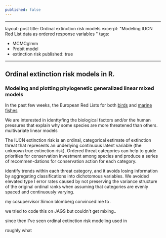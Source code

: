 ```yaml
---
published: false
---
```


---
layout: post
title: Ordinal extinction risk models 
excerpt: "Modeling IUCN Red List data as ordered response variables "
tags: 
  - MCMCglmm
  - Probit model
  - extinction risk
published: true
---
## Ordinal extinction risk models in R. 
### Modeling and plotting phylogenetic generalized linear mixed models

In the past few weeks, the European Red Lists for both [birds](http://www.theguardian.com/environment/2015/may/14/a-third-of-europes-birds-under-threat-says-most-comprehensive-study-yet) and [marine fishes](http://www.theguardian.com/environment/2015/jun/03/40-of-europes-sharks-and-rays-face-extinction) 

We are interested in identtyfing the biological factors and/or the human pressures that explain why some species are more threatened than others. multivariate linear models 

The IUCN extinction risk is an ordinal, categorical estimate of extinction threat that represents an underlying continuous latent variable (the unknown true extinction risk).
Ordered threat categories can help to guide priorities for conservation
investment among species and produce a series of recommen-dations for conservation action for each category. 

identify trends within each threat category, and
it avoids losing information by aggregating classifications
into dichotomous variables. We avoided elevated type I error
rates caused by not preserving the variance structure of the
original ordinal ranks when assuming that categories are
evenly spaced and continuously varying.

my cosupervisor Simon blomberg convinced me to .

we tried to code this on JAGS but couldn't get mixing..

since then I've seen ordinal extinction risk modeling used in 

roughly what 


